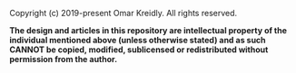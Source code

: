 Copyright (c) 2019-present Omar Kreidly. All rights reserved.

**The design and articles in this repository are intellectual property of
the individual mentioned above (unless otherwise stated) and as such CANNOT be
copied, modified, sublicensed or redistributed without permission from the
author.**
